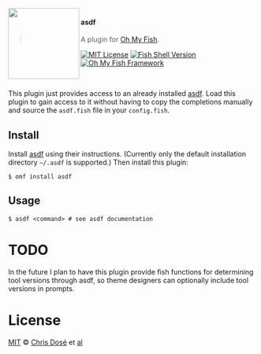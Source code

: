 <img src="https://cdn.rawgit.com/oh-my-fish/oh-my-fish/e4f1c2e0219a17e2c748b824004c8d0b38055c16/docs/logo.svg" align="left" width="144px" height="144px"/>

#### asdf
> A plugin for [Oh My Fish][omf-link].

[![MIT License](https://img.shields.io/badge/license-MIT-007EC7.svg?style=flat-square)](/LICENSE)
[![Fish Shell Version](https://img.shields.io/badge/fish-v2.2.0-007EC7.svg?style=flat-square)](https://fishshell.com)
[![Oh My Fish Framework](https://img.shields.io/badge/Oh%20My%20Fish-Framework-007EC7.svg?style=flat-square)](https://www.github.com/oh-my-fish/oh-my-fish)

<br/>

This plugin just provides access to an already installed [asdf](https://github.com/asdf-vm/asdf). Load this plugin to gain access to it without having to copy the completions manually and source the `asdf.fish` file in your `config.fish`.

## Install

Install [asdf](https://github.com/asdf-vm/asdf) using their instructions. (Currently only the default installation directory `~/.asdf` is supported.) Then install this plugin:

```fish
$ omf install asdf
```


## Usage

```fish
$ asdf <command> # see asdf documentation
```


# TODO

In the future I plan to have this plugin provide fish functions for determining tool versions through asdf, so theme designers can optionally include tool versions in prompts.


# License

[MIT][mit] © [Chris Dosé][author] et [al][contributors]


[mit]:            https://opensource.org/licenses/MIT
[author]:         https://github.com/{{USER}}
[contributors]:   https://github.com/{{USER}}/plugin-asdf/graphs/contributors
[omf-link]:       https://www.github.com/oh-my-fish/oh-my-fish

[license-badge]:  https://img.shields.io/badge/license-MIT-007EC7.svg?style=flat-square
